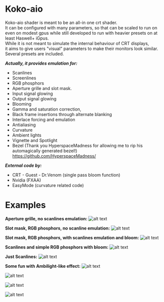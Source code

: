 # Koko-aio

Koko-aio shader is meant to be an all-in one crt shader.<br>
It can be configured with many parameters, so that can be
scaled to run on even on modest gpus while still developed to
run with heavier presets on at least Haswell+ iGpus.<br>
While it is not meant to simulate the internal behaviour of CRT displays,<br>
it aims to give users "visual" parameters to make their monitors look similar.<br>
Several presets are included.<br>

***Actually, it provides emulation for:***
* Scanlines
* Screenlines
* RGB phosphors
* Aperture grille and slot mask.
* Input signal glowing
* Output signal glowing
* Blooming
* Gamma and saturation correction,
* Black frame insertions through alternate blanking
* Interlace forcing and emulation
* Antialiasing
* Curvature
* Ambient lights
* Vignette and Spotlight
* Bezel (Thank you HyperspaceMadness for allowing me to rip his automagically generated bezel!)
  https://github.com/HyperspaceMadness/

***External code by:***
* CRT - Guest - Dr.Venom (single pass bloom function)
* Nvidia (FXAA)
* EasyMode (curvature related code)
        
# Examples

**Aperture grille, no scanlines emulation:**
![alt text](https://github.com/kokoko3k/koko-aio-slang/blob/main/screenshots.2022-29-07/crt-tv-aperturegrille.png?raw=true)

**Slot mask, RGB phosphors, no scanline emulation:**
![alt text](https://github.com/kokoko3k/koko-aio-slang/blob/main/screenshots.2022-29-07/crt-tv-slotmask.png?raw=true)

**Slot mask, RGB phosphors, with scanlines emulation and bloom:**
![alt text](https://github.com/kokoko3k/koko-aio-slang/blob/main/screenshots.2022-29-07/crt-monitor-slotmask-bloom.png?raw=true)

**Scanlines and simple RGB phosphors with bloom:**
![alt text](https://github.com/kokoko3k/koko-aio-slang/blob/main/screenshots.2022-29-07/crt-monitor-bloom.png?raw=true)

**Just Scanlines:**
![alt text](https://github.com/kokoko3k/koko-aio-slang/blob/main/screenshots.2022-29-07/crt-monitor-scanlines-clean.png?raw=true)

**Some fun with Ambilight-like effect:**
![alt text](https://github.com/kokoko3k/koko-aio-slang/blob/main/screenshots.2022-22-08/Screenshot_20220805_141059.png?raw=true)

![alt text](https://github.com/kokoko3k/koko-aio-slang/blob/main/screenshots.2022-22-08/Screenshot_20220805_143004.png?raw=true)

![alt text](https://github.com/kokoko3k/koko-aio-slang/blob/main/screenshots.2022-22-08/Screenshot_20220805_143427.png?raw=true)

![alt text](https://github.com/kokoko3k/koko-aio-slang/blob/main/screenshots.2022-22-08/Screenshot_20220805_144938.png?raw=true)

